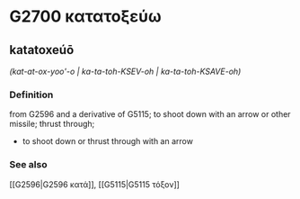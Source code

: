 # G2700 κατατοξεύω

## katatoxeúō

_(kat-at-ox-yoo'-o | ka-ta-toh-KSEV-oh | ka-ta-toh-KSAVE-oh)_

### Definition

from G2596 and a derivative of G5115; to shoot down with an arrow or other missile; thrust through; 

- to shoot down or thrust through with an arrow

### See also

[[G2596|G2596 κατά]], [[G5115|G5115 τόξον]]
